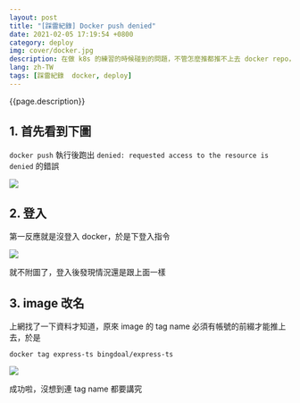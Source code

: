 ```yaml
---
layout: post
title: "[踩雷紀錄] Docker push denied"
date: 2021-02-05 17:19:54 +0800
category: deploy
img: cover/docker.jpg
description: 在做 k8s 的練習的時候碰到的問題，不管怎麼推都推不上去 docker repo，記錄一下踩雷經驗
lang: zh-TW
tags: [踩雷紀錄  docker, deploy]
---
```


{{page.description}}

## 1. 首先看到下圖

`docker push` 執行後跑出 `denied: requested access to the resource is denied` 的錯誤

![]({{site.baseurl}}/assets/img/docker-push-denied.png)

## 2. 登入

第一反應就是沒登入 docker，於是下登入指令

![]({{site.baseurl}}/assets/img/docker-login.png)

就不附圖了，登入後發現情況還是跟上面一樣

## 3. image 改名

上網找了一下資料才知道，原來 image 的 tag name 必須有帳號的前綴才能推上去，於是

```
docker tag express-ts bingdoal/express-ts
```

![]({{site.baseurl}}/assets/img/docker-push-success.png)

成功啦，沒想到連 tag name 都要講究